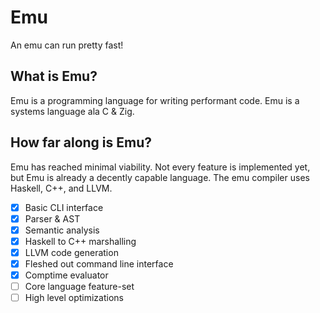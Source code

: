 # Emu
An emu can run pretty fast!
## What is Emu?
Emu is a programming language for writing performant code. Emu is a systems language ala C & Zig.
## How far along is Emu?
Emu has reached minimal viability. Not every feature is implemented yet, but Emu is already a decently capable language. The emu compiler uses Haskell, C++, and LLVM.

- [x] Basic CLI interface
- [x] Parser & AST
- [x] Semantic analysis
- [x] Haskell to C++ marshalling
- [x] LLVM code generation
- [x] Fleshed out command line interface
- [x] Comptime evaluator
- [ ] Core language feature-set
- [ ] High level optimizations
